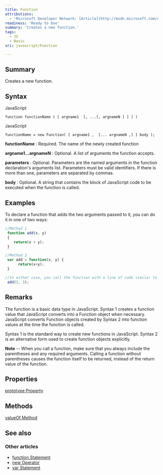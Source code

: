 ```yaml
---
title: Function
attributions:
  - 'Microsoft Developer Network: [Article](http://msdn.microsoft.com/en-us/library/ie/x844tc74(v=vs.94).aspx)'
readiness: 'Ready to Use'
summary: 'Creates a new function.'
tags:
  - JS
  - Basic
uri: javascript/Function

---
```

## Summary

Creates a new function.

## Syntax

<span class="language">JavaScript</span>

    function functionName ( [ argname1  [, ...[, argnameN ] ] ] )

<span class="language">JavaScript</span>

    functionName = new Function( [ argname1 ,  [... argnameN ,] ] body );

**functionName**
:   Required. The name of the newly created function

**argname1...argnameN**
:   Optional. A list of arguments the function accepts.

**parameters**
:   Optional. Parameters are the named arguments in the function declaration's arguments list. Parameters must be valid identifiers. If there is more than one, parameters are separated by commas.

**body**
:   Optional. A string that contains the block of JavaScript code to be executed when the function is called.

## Examples

To declare a function that adds the two arguments passed to it, you can do it in one of two ways:

``` js
//Method 1
 function add(x, y)
 {
    return(x + y);
 }

//Method 2
 var add = function(x, y) {
      return(x+y);
 }

//In either case, you call the function with a line of code similar to this:
 add(2, 3);
```

## Remarks

The function is a basic data type in JavaScript. Syntax 1 creates a function value that JavaScript converts into a Function object when necessary. JavaScript converts Function objects created by Syntax 2 into function values at the time the function is called.

Syntax 1 is the standard way to create new functions in JavaScript. Syntax 2 is an alternative form used to create function objects explicitly.

**Note** -- When you call a function, make sure that you always include the parentheses and any required arguments. Calling a function without parentheses causes the function itself to be returned, instead of the return value of the function.

## Properties

[prototype Property](/javascript/arguments/0_n_Properties)

## Methods

[valueOf Method](/javascript/Function/apply)

## See also

### Other articles

-   [function Statement](/javascript/statements/function)
-   [new Operator](/javascript/operators/new)
-   [var Statement](/javascript/statements/var)

